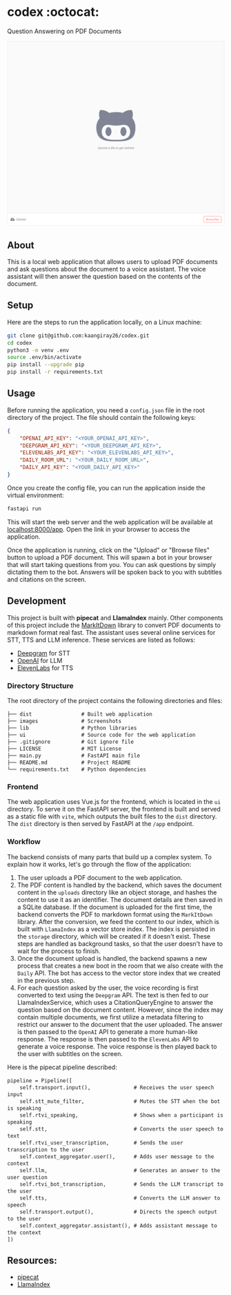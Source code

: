 # codex :octocat:

Question Answering on PDF Documents

![](images/app.png)

## About

This is a local web application that allows users to upload PDF documents and ask questions about the document to a voice assistant. The voice assistant will then answer the question based on the contents of the document.

## Setup

Here are the steps to run the application locally, on a Linux machine:

```bash
git clone git@github.com:kaangiray26/codex.git
cd codex
python3 -m venv .env
source .env/bin/activate
pip install --upgrade pip
pip install -r requirements.txt
```

## Usage

Before running the application, you need a `config.json` file in the root directory of the project. The file should contain the following keys:

```json
{
    "OPENAI_API_KEY": "<YOUR_OPENAI_API_KEY>",
    "DEEPGRAM_API_KEY": "<YOUR_DEEPGRAM_API_KEY>",
    "ELEVENLABS_API_KEY": "<YOUR_ELEVENLABS_API_KEY>",
    "DAILY_ROOM_URL": "<YOUR_DAILY_ROOM_URL>",
    "DAILY_API_KEY": "<YOUR_DAILY_API_KEY>"
}
```

Once you create the config file, you can run the application inside the virtual environment:

```bash
fastapi run
```

This will start the web server and the web application will be available at [localhost:8000/app](http://localhost:8000/app). Open the link in your browser to access the application.

Once the application is running, click on the "Upload" or "Browse files" button to upload a PDF document. This will spawn a bot in your browser that will start taking questions from you. You can ask questions by simply dictating them to the bot. Answers will be spoken back to you with subtitles and citations on the screen.

## Development

This project is built with **pipecat** and **LlamaIndex** mainly. Other components of this project include the [MarkItDown](https://github.com/microsoft/markitdown) library to convert PDF documents to markdown format real fast. The assistant uses several online services for STT, TTS and LLM inference. These services are listed as follows:

- [Deepgram](https://deepgram.com/) for STT
- [OpenAI](https://openai.com/) for LLM
- [ElevenLabs](https://elevenlabs.io/) for TTS

### Directory Structure

The root directory of the project contains the following directories and files:

```
├── dist                # Built web application
├── images              # Screenshots
├── lib                 # Python libraries
├── ui                  # Source code for the web application
├── .gitignore          # Git ignore file
├── LICENSE             # MIT License
├── main.py             # FastAPI main file
├── README.md           # Project README
└── requirements.txt    # Python dependencies
```

### Frontend

The web application uses Vue.js for the frontend, which is located in the `ui` directory. To serve it on the FastAPI server, the frontend is built and served as a static file with `vite`, which outputs the built files to the `dist` directory. The `dist` directory is then served by FastAPI at the `/app` endpoint.

### Workflow

The backend consists of many parts that build up a complex system. To explain how it works, let's go through the flow of the application:

1. The user uploads a PDF document to the web application.
2. The PDF content is handled by the backend, which saves the document content in the `uploads` directory like an object storage, and hashes the content to use it as an identifier. The document details are then saved in a SQLite database. If the document is uploaded for the first time, the backend converts the PDF to markdown format using the `MarkItDown` library. After the conversion, we feed the content to our index, which is built with `LlamaIndex` as a vector store index. The index is persisted in the `storage` directory, which will be created if it doesn't exist. These steps are handled as background tasks, so that the user doesn't have to wait for the process to finish.
3. Once the document upload is handled, the backend spawns a new process that creates a new boot in the room that we also create with the `Daily` API. The bot has access to the vector store index that we created in the previous step.
4. For each question asked by the user, the voice recording is first converted to text using the `Deepgram` API. The text is then fed to our LlamaIndexService, which uses a CitationQueryEngine to answer the question based on the document content. However, since the index may contain multiple documents, we first utilize a metadata filtering to restrict our answer to the document that the user uploaded. The answer is then passed to the `OpenAI` API to generate a more human-like response. The response is then passed to the `ElevenLabs` API to generate a voice response. The voice response is then played back to the user with subtitles on the screen.

Here is the pipecat pipeline described:

```
pipeline = Pipeline([
    self.transport.input(),              # Receives the user speech input
    self.stt_mute_filter,                # Mutes the STT when the bot is speaking
    self.rtvi_speaking,                  # Shows when a participant is speaking
    self.stt,                            # Converts the user speech to text
    self.rtvi_user_transcription,        # Sends the user transcription to the user
    self.context_aggregator.user(),      # Adds user message to the context
    self.llm,                            # Generates an answer to the user question
    self.rtvi_bot_transcription,         # Sends the LLM transcript to the user
    self.tts,                            # Converts the LLM answer to speech
    self.transport.output(),             # Directs the speech output to the user
    self.context_aggregator.assistant(), # Adds assistant message to the context
])
```

## Resources:

- [pipecat](https://github.com/pipecat-ai/pipecat)
- [LlamaIndex](https://docs.llamaindex.ai/en/stable/)
